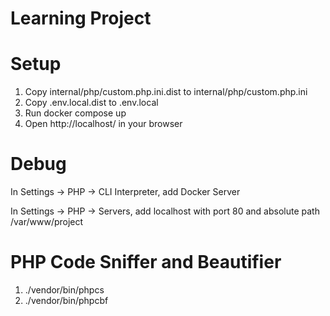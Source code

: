 # Learning Project

# Setup
1. Copy internal/php/custom.php.ini.dist to internal/php/custom.php.ini
2. Copy .env.local.dist to .env.local
3. Run docker compose up
4. Open http://localhost/ in your browser


# Debug
In Settings -> PHP -> CLI Interpreter, add Docker Server

In Settings -> PHP -> Servers, add localhost with port 80 and absolute path /var/www/project

# PHP Code Sniffer and Beautifier
1. ./vendor/bin/phpcs
2. ./vendor/bin/phpcbf